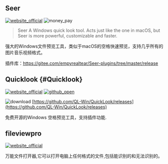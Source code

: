 ## Seer
[![website_official](https://gitbook07.oss-cn-hangzhou.aliyuncs.com/website_official.svg)](http://1218.io/)  ![money_pay](https://gitbook07.oss-cn-hangzhou.aliyuncs.com/money_pay.svg)

> Seer
A Windows quick look tool.
Acts just like the one in macOS, but Seer is more powerful, customizable and faster.

强大的Windows文件预览工具，类似于macOS的空格快速预览，支持几乎所有的图片音乐视频格式。

插件库：https://gitee.com/empyrealtear/Seer-plugins/tree/master/release

## Quicklook {#Quicklook}
[![website_official](https://gitbook07.oss-cn-hangzhou.aliyuncs.com/website_official.svg)](https://pooi.moe/QuickLook/) [![github_open](https://gitbook07.oss-cn-hangzhou.aliyuncs.com/github_open.svg)](https://github.com/QL-Win/QuickLook)

![download](https://gitbook07.oss-cn-hangzhou.aliyuncs.com/download.svg) [https://github.com/QL-Win/QuickLook/releases](https://github.com/QL-Win/QuickLook/releases)

免费开源的Windows 空格预览工具，支持插件功能.

## fileviewpro
[![website_official](https://gitbook07.oss-cn-hangzhou.aliyuncs.com/website_official.svg)](https://www.fileviewpro.com/en/)

万能文件打开器,它可以打开电脑上任何格式的文件,包括能识别的和无法识别的。